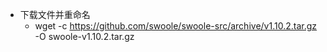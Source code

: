 * 下载文件并重命名
    * wget -c https://github.com/swoole/swoole-src/archive/v1.10.2.tar.gz -O swoole-v1.10.2.tar.gz
    
